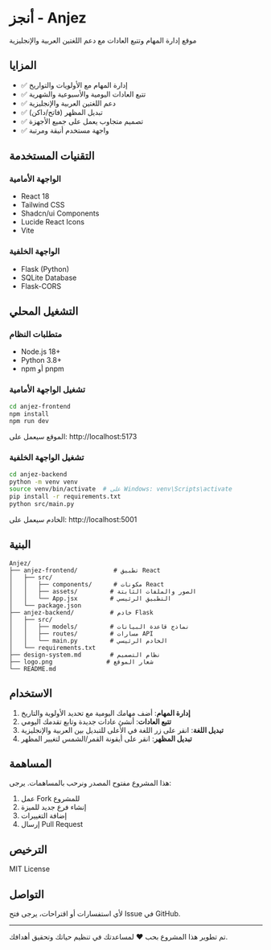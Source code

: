 # أنجز - Anjez

موقع إدارة المهام وتتبع العادات مع دعم اللغتين العربية والإنجليزية

## المزايا

- ✅ إدارة المهام مع الأولويات والتواريخ
- ✅ تتبع العادات اليومية والأسبوعية والشهرية
- ✅ دعم اللغتين العربية والإنجليزية
- ✅ تبديل المظهر (فاتح/داكن)
- ✅ تصميم متجاوب يعمل على جميع الأجهزة
- ✅ واجهة مستخدم أنيقة ومرتبة

## التقنيات المستخدمة

### الواجهة الأمامية
- React 18
- Tailwind CSS
- Shadcn/ui Components
- Lucide React Icons
- Vite

### الواجهة الخلفية
- Flask (Python)
- SQLite Database
- Flask-CORS

## التشغيل المحلي

### متطلبات النظام
- Node.js 18+ 
- Python 3.8+
- npm أو pnpm

### تشغيل الواجهة الأمامية

```bash
cd anjez-frontend
npm install
npm run dev
```

الموقع سيعمل على: http://localhost:5173

### تشغيل الواجهة الخلفية

```bash
cd anjez-backend
python -m venv venv
source venv/bin/activate  # على Windows: venv\Scripts\activate
pip install -r requirements.txt
python src/main.py
```

الخادم سيعمل على: http://localhost:5001

## البنية

```
Anjez/
├── anjez-frontend/          # تطبيق React
│   ├── src/
│   │   ├── components/      # مكونات React
│   │   ├── assets/         # الصور والملفات الثابتة
│   │   └── App.jsx         # التطبيق الرئيسي
│   └── package.json
├── anjez-backend/          # خادم Flask
│   ├── src/
│   │   ├── models/         # نماذج قاعدة البيانات
│   │   ├── routes/         # مسارات API
│   │   └── main.py         # الخادم الرئيسي
│   └── requirements.txt
├── design-system.md        # نظام التصميم
├── logo.png               # شعار الموقع
└── README.md
```

## الاستخدام

1. **إدارة المهام**: أضف مهامك اليومية مع تحديد الأولوية والتاريخ
2. **تتبع العادات**: أنشئ عادات جديدة وتابع تقدمك اليومي
3. **تبديل اللغة**: انقر على زر اللغة في الأعلى للتبديل بين العربية والإنجليزية
4. **تبديل المظهر**: انقر على أيقونة القمر/الشمس لتغيير المظهر

## المساهمة

هذا المشروع مفتوح المصدر ونرحب بالمساهمات. يرجى:

1. عمل Fork للمشروع
2. إنشاء فرع جديد للميزة
3. إضافة التغييرات
4. إرسال Pull Request

## الترخيص

MIT License

## التواصل

لأي استفسارات أو اقتراحات، يرجى فتح Issue في GitHub.

---

تم تطوير هذا المشروع بحب ❤️ لمساعدتك في تنظيم حياتك وتحقيق أهدافك.

